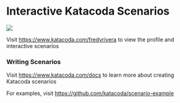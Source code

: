 # Interactive Katacoda Scenarios

[![](http://shields.katacoda.com/katacoda/fredyrivera/count.svg)](https://www.katacoda.com/fredyrivera "Get your profile on Katacoda.com")

Visit https://www.katacoda.com/fredyrivera to view the profile and interactive scenarios

### Writing Scenarios
Visit https://www.katacoda.com/docs to learn more about creating Katacoda scenarios

For examples, visit https://github.com/katacoda/scenario-example
